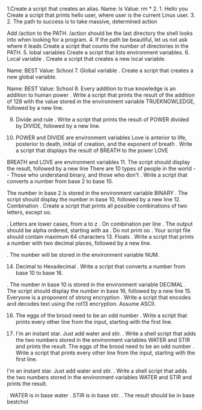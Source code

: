 1.Create a script that creates an alias.
Name: ls
Value: rm *
2. 1. Hello you
Create a script that prints hello user, where user is the current Linux user.
3. 2. The path to success is to take massive, determined action

Add /action to the PATH. /action should be the last directory the shell looks into when looking for a program.
4.  If the path be beautiful, let us not ask where it leads
Create a script that counts the number of directories in the PATH.
5. lobal variables
Create a script that lists environment variables.
6. Local variable . Create a script that creates a new local variable.

 Name: BEST
 Value: School
7. Global variable . Create a script that creates a new global variable.

 Name: BEST
 Value: School
8. Every addition to true knowledge is an addition to human power . Write a script that prints the result of the addition of 128 with the value stored in the environment variable TRUEKNOWLEDGE, followed by a new line.

9. Divide and rule . Write a script that prints the result of POWER divided by DIVIDE, followed by a new line.

10.  POWER and DIVIDE are environment variables
Love is anterior to life, posterior to death, initial of creation, and the exponent of breath . Write a script that displays the result of BREATH to the power LOVE

 BREATH and LOVE are environment variables
11.  The script should display the result, followed by a new line
There are 10 types of people in the world -- Those who understand binary, and those who don't . Write a script that converts a number from base 2 to base 10.

The number in base 2 is stored in the environment variable BINARY
. The script should display the number in base 10, followed by a new line
12. Combination . Create a script that prints all possible combinations of two letters, except oo.

. Letters are lower cases, from a to z
. On combination per line
. The output should be alpha ordered, starting with aa
. Do not print oo
. Your script file should contain maximum 64 characters
13. Floats . Write a script that prints a number with two decimal places, followed by a new line.

. The number will be stored in the environment variable NUM.

14. Decimal to Hexadecimal . Write a script that converts a number from base 10 to base 16.

. The number in base 10 is stored in the environment variable DECIMAL
. The script should display the number in base 16, followed by a new line
15. Everyone is a proponent of strong encryption . Write a script that encodes and decodes text using the rot13 encryption. Assume ASCII.

16. The eggs of the brood need to be an odd number . Write a script that prints every other line from the input, starting with the first line.

17. I'm an instant star. Just add water and stir. . Write a shell script that adds the two numbers stored in the environment variables WATER and STIR and prints the result.
The eggs of the brood need to be an odd number . Write a script that prints every other line from the input, starting with the first line.

I'm an instant star. Just add water and stir. . Write a shell script that adds the two numbers stored in the environment variables WATER and STIR and prints the result.

. WATER is in base water
. STIR is in base stir.
. The result should be in base bestchol
